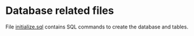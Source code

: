 # Database related files

File [initialize.sql](initialize.sql) contains SQL commands to create the database and tables.